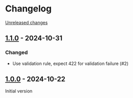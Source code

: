 # Changelog 

[Unreleased changes](https://github.com/rapidez/vat-validation/compare/1.1.0...1.1.0)
## [1.1.0](https://github.com/rapidez/vat-validation/releases/tag/1.1.0) - 2024-10-31

### Changed

- Use validation rule, expect 422 for validation failure (#2)

## [1.0.0](https://github.com/rapidez/vat-validation/releases/tag/1.0.0) - 2024-10-22

Initial version

